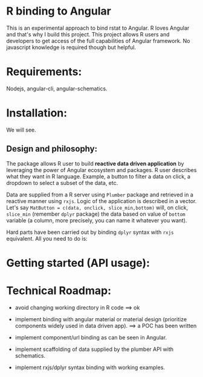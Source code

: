 # R binding to Angular
This is an experimental approach to bind rstat to Angular. R loves Angular and that's why I build this project.
This project allows R users and developers to get access of the full capabilities of Angular framework.
No javascript knowledge is required though but helpful.

# Requirements:

Nodejs, angular-cli, angular-schematics.

# Installation:

We will see.


## Design and philosophy:

The package allows R user to build **reactive data driven application** by leveraging the power of Angular ecosystem and packages. R user describes what they want in R language. Example, a button to filter a data on click, a dropdown to select a subset of the data, etc.

Data are supplied from a R server using `Plumber` package and retrieved in a reactive manner using `rxjs`. 
Logic of the application is described in a vector. Let's say `MatButton = c(data, onclick, slice_min,bottom)` will, on click, `slice_min` (remember `dplyr` package) the data based on value of `bottom` variable (a column, more precisely, you can name it whatever you want).

Hard parts have been carried out by binding `dplyr` syntax with `rxjs` equivalent. All you need to do is:

# Getting started (API usage):

# Technical Roadmap:

* avoid changing working directory in R code ==> ok

* implement binding with angular material or material design (prioritize components widely used in data driven app). ==> a POC has been written

* implement component/url binding as can be seen in Angular.

* implement scaffolding of data supplied by the plumber API with schematics.

* implement rxjs/dplyr syntax binding with working examples.